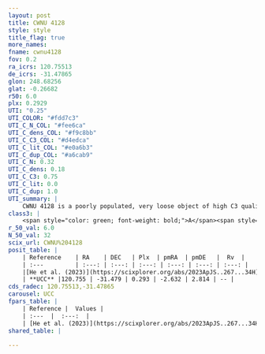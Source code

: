 ```yaml
---
layout: post
title: CWNU 4128
style: style
title_flag: true
more_names: 
fname: cwnu4128
fov: 0.2
ra_icrs: 120.75513
de_icrs: -31.47865
glon: 248.68256
glat: -0.26682
r50: 6.0
plx: 0.2929
UTI: "0.25"
UTI_COLOR: "#fdd7c3"
UTI_C_N_COL: "#fee6ca"
UTI_C_dens_COL: "#f9c8bb"
UTI_C_C3_COL: "#d4edca"
UTI_C_lit_COL: "#e0a6b3"
UTI_C_dup_COL: "#a6cab9"
UTI_C_N: 0.32
UTI_C_dens: 0.18
UTI_C_C3: 0.75
UTI_C_lit: 0.0
UTI_C_dup: 1.0
UTI_summary: |
    CWNU 4128 is a poorly populated, very loose object of high C3 quality. It was recently reported in the literature.
class3: |
    <span style="color: green; font-weight: bold;">A</span><span style="color: #FFC300; font-weight: bold;">B</span>
r_50_val: 6.0
N_50_val: 32
scix_url: CWNU%204128
posit_table: |
    | Reference    | RA    | DEC   | Plx  | pmRA  | pmDE   |  Rv  |
    | :---         | :---: | :---: | :---: | :---: | :---: | :---: |
    |[He et al. (2023)](https://scixplorer.org/abs/2023ApJS..267...34H) | 120.76 | -31.494 | 0.293 | -2.632 | 2.814 | -- |
    | **UCC** |120.755 | -31.479 | 0.293 | -2.632 | 2.814 | -- | 
cds_radec: 120.75513,-31.47865
carousel: UCC
fpars_table: |
    | Reference |  Values |
    | :---  |  :---:  |
    | [He et al. (2023)](https://scixplorer.org/abs/2023ApJS..267...34H) | `A0=1.1, m-M=12.5, logA=7.8` |
shared_table: |
    
---
```

